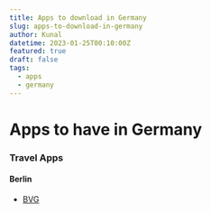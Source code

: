```yaml
---
title: Apps to download in Germany
slug: apps-to-download-in-germany
author: Kunal
datetime: 2023-01-25T00:10:00Z
featured: true
draft: false
tags:
  - apps
  - germany
---
```

# Apps to have in Germany

### Travel Apps

#### Berlin

- [BVG](https://www.bvg.de/en)
